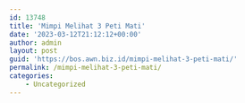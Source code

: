 ```yaml
---
id: 13748
title: 'Mimpi Melihat 3 Peti Mati'
date: '2023-03-12T21:12:12+00:00'
author: admin
layout: post
guid: 'https://bos.awn.biz.id/mimpi-melihat-3-peti-mati/'
permalink: /mimpi-melihat-3-peti-mati/
categories:
    - Uncategorized
---
```


